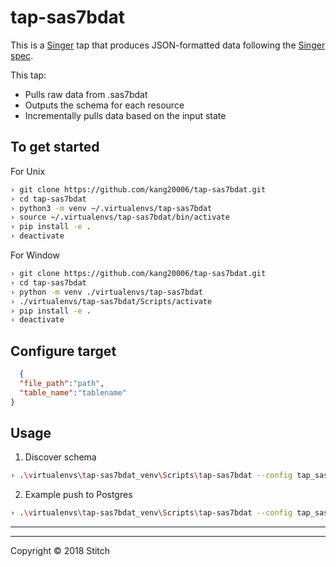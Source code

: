 # tap-sas7bdat

This is a [Singer](https://singer.io) tap that produces JSON-formatted data
following the [Singer
spec](https://github.com/singer-io/getting-started/blob/master/SPEC.md).

This tap:

- Pulls raw data from .sas7bdat
- Outputs the schema for each resource
- Incrementally pulls data based on the input state

## To get started

For Unix
```bash
› git clone https://github.com/kang20006/tap-sas7bdat.git
› cd tap-sas7bdat
› python3 -m venv ~/.virtualenvs/tap-sas7bdat
› source ~/.virtualenvs/tap-sas7bdat/bin/activate
› pip install -e .
› deactivate

```

For Window
```bash
› git clone https://github.com/kang20006/tap-sas7bdat.git
› cd tap-sas7bdat
› python -m venv ./virtualenvs/tap-sas7bdat
› ./virtualenvs/tap-sas7bdat/Scripts/activate
› pip install -e .
› deactivate

```
## Configure target

```json
  {
  "file_path":"path",
  "table_name":"tablename"
}
   ```
## Usage
1. Discover schema

 ```bash
› .\virtualenvs\tap-sas7bdat_venv\Scripts\tap-sas7bdat --config tap_sas_config.json --discover > catalog.json 

   ```
2. Example push to Postgres

 ```bash
› .\virtualenvs\tap-sas7bdat_venv\Scripts\tap-sas7bdat --config tap_sas_config.json --catalog  catalog.json | target-postgres_venv\Scripts\target-postgres.exe --config target_postgres_config.json  

   ```


---


---

Copyright &copy; 2018 Stitch
